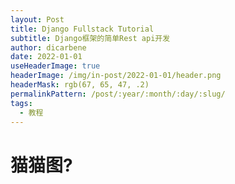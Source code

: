 ```yaml
---
layout: Post
title: Django Fullstack Tutorial
subtitle: Django框架的简单Rest api开发
author: dicarbene
date: 2022-01-01
useHeaderImage: true
headerImage: /img/in-post/2022-01-01/header.png
headerMask: rgb(67, 65, 47, .2)
permalinkPattern: /post/:year/:month/:day/:slug/
tags:
  - 教程
---
```


# 猫猫图?
